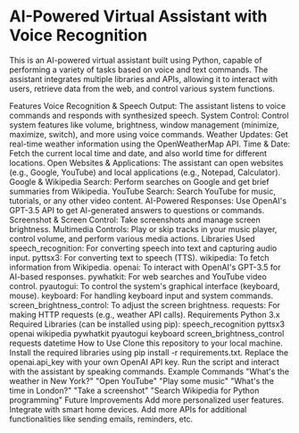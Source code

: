 # AI-Powered Virtual Assistant with Voice Recognition
This is an AI-powered virtual assistant built using Python, capable of performing a variety of tasks based on voice and text commands. The assistant integrates multiple libraries and APIs, allowing it to interact with users, retrieve data from the web, and control various system functions.

Features
Voice Recognition & Speech Output: The assistant listens to voice commands and responds with synthesized speech.
System Control: Control system features like volume, brightness, window management (minimize, maximize, switch), and more using voice commands.
Weather Updates: Get real-time weather information using the OpenWeatherMap API.
Time & Date: Fetch the current local time and date, and also world time for different locations.
Open Websites & Applications: The assistant can open websites (e.g., Google, YouTube) and local applications (e.g., Notepad, Calculator).
Google & Wikipedia Search: Perform searches on Google and get brief summaries from Wikipedia.
YouTube Search: Search YouTube for music, tutorials, or any other video content.
AI-Powered Responses: Use OpenAI's GPT-3.5 API to get AI-generated answers to questions or commands.
Screenshot & Screen Control: Take screenshots and manage screen brightness.
Multimedia Controls: Play or skip tracks in your music player, control volume, and perform various media actions.
Libraries Used
speech_recognition: For converting speech into text and capturing audio input.
pyttsx3: For converting text to speech (TTS).
wikipedia: To fetch information from Wikipedia.
openai: To interact with OpenAI's GPT-3.5 for AI-based responses.
pywhatkit: For web searches and YouTube video control.
pyautogui: To control the system's graphical interface (keyboard, mouse).
keyboard: For handling keyboard input and system commands.
screen_brightness_control: To adjust the screen brightness.
requests: For making HTTP requests (e.g., weather API calls).
Requirements
Python 3.x
Required Libraries (can be installed using pip):
speech_recognition
pyttsx3
openai
wikipedia
pywhatkit
pyautogui
keyboard
screen_brightness_control
requests
datetime
How to Use
Clone this repository to your local machine.
Install the required libraries using pip install -r requirements.txt.
Replace the openai.api_key with your own OpenAI API key.
Run the script and interact with the assistant by speaking commands.
Example Commands
"What's the weather in New York?"
"Open YouTube"
"Play some music"
"What's the time in London?"
"Take a screenshot"
"Search Wikipedia for Python programming"
Future Improvements
Add more personalized user features.
Integrate with smart home devices.
Add more APIs for additional functionalities like sending emails, reminders, etc.
